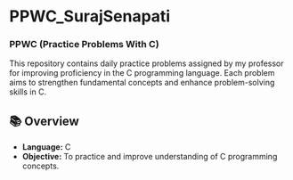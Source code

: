 # PPWC_SurajSenapati
### PPWC (Practice Problems With C)

This repository contains daily practice problems assigned by my professor for improving proficiency in the C programming language. Each problem aims to strengthen fundamental concepts and enhance problem-solving skills in C.

## 📚 Overview
- **Language:** C
- **Objective:** To practice and improve understanding of C programming concepts.
